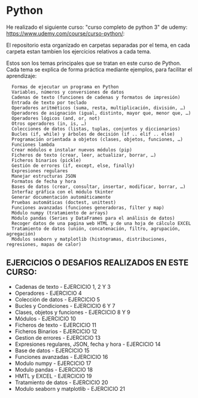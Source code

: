# Python
He realizado el siguiente curso: "curso completo de python 3" de udemy: https://www.udemy.com/course/curso-python/:

El repositorio esta organizado en carpetas separadas por el tema, en cada carpeta estan tambien los ejercicios relativos a cada tema.

Estos son los temas principales que se tratan en este curso de Python. Cada tema se explica de forma práctica mediante ejemplos, para facilitar el aprendizaje:

      Formas de ejecutar un programa en Python
      Variables, números y conversiones de datos
      Cadenas de texto (funciones de cadenas y formatos de impresión)
      Entrada de texto por teclado
      Operadores aritméticos (suma, resta, multiplicación, división, …)
      Operadores de asignación (igual, distinto, mayor que, menor que, …)
      Operadores lógicos (and, or, not)
      Otros operadores (in, is, …)
      Colecciones de datos (listas, tuplas, conjuntos y diccionarios)
      Bucles (if, while) y árboles de decisión (if .. elif .. else)
      Programación orientada a objetos (clases, objetos, funciones, …)
      Funciones lambda
      Crear módulos e instalar nuevos módulos (pip)
      Ficheros de texto (crear, leer, actualizar, borrar, …)
      Ficheros binarios (pickle)
      Gestión de errores (if, except, else, finally)
      Expresiones regulares
      Manejar estructuras JSON
      Formatos de fecha y hora
      Bases de datos (crear, consultar, insertar, modificar, borrar, …)
      Interfaz gráfica con el módulo tkinter
      Generar documentación automáticamente
      Pruebas automáticas (doctest, unittest)
      Funciones avanzadas (funciones generadoras, filter y map)
      Módulo numpy (tratamiento de arrays)
      Módulo pandas (Series y DataFrames para el análisis de datos)
      Recoger datos de una pagina web HTML y de una hoja de cálculo EXCEL
      Tratamiento de datos (unión, concatenación, filtro, agrupación, agregación)
      Módulos seaborn y matplotlib (histogramas, distribuciones, regresiones, mapas de calor)

## EJERCICIOS O DESAFIOS REALIZADOS EN ESTE CURSO:
- Cadenas de texto - EJERCICIO 1, 2 Y 3
- Operadores - EJERCICIO 4
- Colección de datos - EJERCICIO 5
- Bucles y Condiciones - EJERCICIO 6 Y 7
- Clases, objetos y funciones - EJERCICIO 8 Y 9
- Módulos - EJERCICIO 10
- Ficheros de texto - EJERCICIO 11
- Ficheros Binarios - EJERCICIO 12
- Gestion de errores - EJERCICIO 13
- Expresiones regulares, JSON, fecha y hora - EJERCICIO 14
- Base de datos - EJERCICIO 15
- Funciones avanzadas - EJERCICIO 16
- Modulo numpy - EJERCICIO 17
- Modulo pandas - EJERCICIO 18
- HMTL y EXCEL - EJERCICIO 19
- Tratamiento de datos - EJERCICIO 20
- Modulo seaborn y matplotlib - EJERCICIO 21
